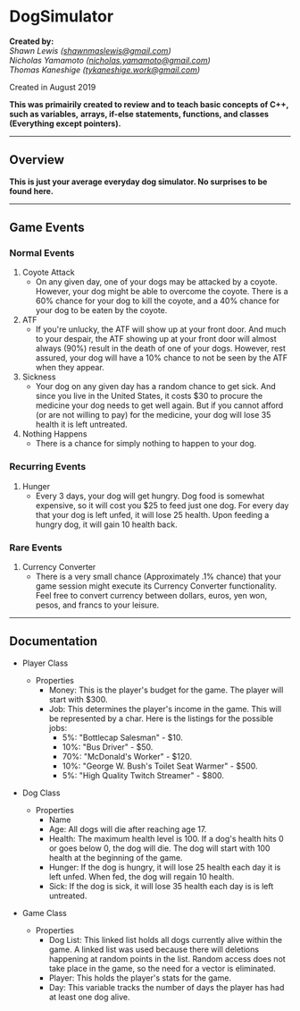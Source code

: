 # DogSimulator

**Created by:**</br>
*Shawn Lewis (shawnmaslewis@gmail.com)*</br>
*Nicholas Yamamoto (nicholas.yamamoto@gmail.com)*</br>
*Thomas Kaneshige (tykaneshige.work@gmail.com)*</br>

Created in August 2019

**This was primairily created to review and to teach basic concepts of C++, such as variables,**
**arrays, if-else statements, functions, and classes (Everything except pointers).**

---

## Overview

**This is just your average everyday dog simulator. No surprises to be found here.**

---

## Game Events

### Normal Events
1. Coyote Attack
    * On any given day, one of your dogs may be attacked by a coyote. However, your dog might be able to 
    overcome the coyote. There is a 60% chance for your dog to kill the coyote, and a 40% chance for your
    dog to be eaten by the coyote.
2. ATF
    * If you're unlucky, the ATF will show up at your front door. And much to your despair, the ATF showing
    up at your front door will almost always (90%) result in the death of one of your dogs. However, rest 
    assured, your dog will have a 10% chance to not be seen by the ATF when they appear.
3. Sickness
    * Your dog on any given day has a random chance to get sick. And since you live in the United States, 
    it costs $30 to procure the medicine your dog needs to get well again. But if you cannot afford (or are
    not willing to pay) for the medicine, your dog will lose 35 health it is left untreated.
1. Nothing Happens
    * There is a chance for simply nothing to happen to your dog. 


### Recurring Events
1. Hunger
    * Every 3 days, your dog will get hungry. Dog food is somewhat expensive, so it will cost you $25
    to feed just one dog. For every day that your dog is left unfed, it will lose 25 health. Upon feeding
    a hungry dog, it will gain 10 health back.


### Rare Events
1. Currency Converter
    * There is a very small chance (Approximately .1% chance) that your game session might execute
    its Currency Converter functionality. Feel free to convert currency between dollars, euros, yen
    won, pesos, and francs to your leisure.

---

## Documentation

* Player Class
  * Properties
    * Money: This is the player's budget for the game. The player will start with $300.
    * Job: This determines the player's income in the game. This will be represented by a char. 
    Here is the listings for the possible jobs:
      * 5%: "Bottlecap Salesman" - $10.
      * 10%: "Bus Driver" - $50.
      * 70%: "McDonald's Worker" - $120.
      * 10%: "George W. Bush's Toilet Seat Warmer" - $500.
      * 5%: "High Quality Twitch Streamer" - $800.

* Dog Class
  * Properties
    * Name
    * Age: All dogs will die after reaching age 17.
    * Health: The maximum health level is 100. If a dog's health hits 0 or goes below 0, the dog
    will die. The dog will start with 100 health at the beginning of the game.
    * Hunger: If the dog is hungry, it will lose 25 health each day it is left unfed. When fed,
    the dog will regain 10 health.
    * Sick: If the dog is sick, it will lose 35 health each day is is left untreated. 

* Game Class
  * Properties
    * Dog List: This linked list holds all dogs currently alive within the game. A linked list was
    used because there will deletions happening at random points in the list. Random access does
    not take place in the game, so the need for a vector is eliminated.
    * Player: This holds the player's stats for the game.
    * Day: This variable tracks the number of days the player has had at least one dog alive.